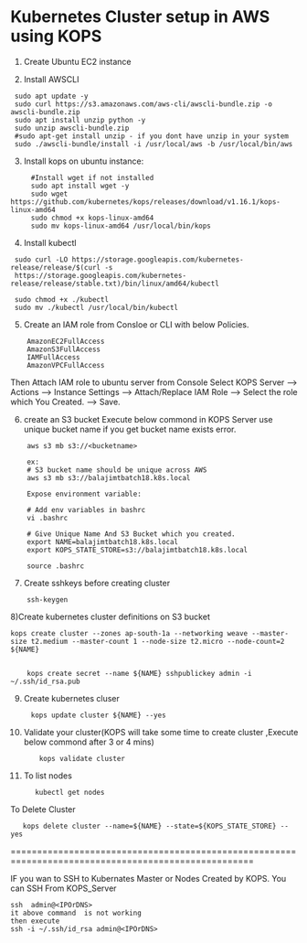 # Kubernetes Cluster setup in AWS using KOPS

1) Create Ubuntu EC2 instance

2) Install AWSCLI
```
 sudo apt update -y
 sudo curl https://s3.amazonaws.com/aws-cli/awscli-bundle.zip -o awscli-bundle.zip
 sudo apt install unzip python -y
 sudo unzip awscli-bundle.zip
 #sudo apt-get install unzip - if you dont have unzip in your system
 sudo ./awscli-bundle/install -i /usr/local/aws -b /usr/local/bin/aws
``` 
3) Install kops on ubuntu instance:
```
     #Install wget if not installed
     sudo apt install wget -y
     sudo wget https://github.com/kubernetes/kops/releases/download/v1.16.1/kops-linux-amd64
     sudo chmod +x kops-linux-amd64
     sudo mv kops-linux-amd64 /usr/local/bin/kops
``` 
4) Install kubectl
```
 sudo curl -LO https://storage.googleapis.com/kubernetes-release/release/$(curl -s 
 https://storage.googleapis.com/kubernetes-release/release/stable.txt)/bin/linux/amd64/kubectl

 sudo chmod +x ./kubectl
 sudo mv ./kubectl /usr/local/bin/kubectl
```
5) Create an IAM role from Consloe or CLI with below Policies.
```
    AmazonEC2FullAccess
    AmazonS3FullAccess
    IAMFullAccess
    AmazonVPCFullAccess
```

Then Attach IAM role to ubuntu server from Console Select KOPS Server --> Actions --> Instance Settings --> 
Attach/Replace IAM Role --> Select the role which You Created. --> Save.

6) create an S3 bucket Execute below commond in KOPS Server use unique bucket name if you get bucket name exists error.
```
    aws s3 mb s3://<bucketname>
   
    ex:
    # S3 bucket name should be unique across AWS
    aws s3 mb s3://balajimtbatch18.k8s.local
    
    Expose environment variable:

    # Add env variables in bashrc
    vi .bashrc
   
    # Give Unique Name And S3 Bucket which you created.
    export NAME=balajimtbatch18.k8s.local
    export KOPS_STATE_STORE=s3://balajimtbatch18.k8s.local
 
    source .bashrc
 ```   
7) Create sshkeys before creating cluster
```
    ssh-keygen
``` 
8)Create kubernetes cluster definitions on S3 bucket
```
kops create cluster --zones ap-south-1a --networking weave --master-size t2.medium --master-count 1 --node-size t2.micro --node-count=2 ${NAME}
   
   
    kops create secret --name ${NAME} sshpublickey admin -i ~/.ssh/id_rsa.pub
```
9) Create kubernetes cluser
```
     kops update cluster ${NAME} --yes
```
10) Validate your cluster(KOPS will take some time to create cluster ,Execute below commond after 3 or 4 mins)
```
       kops validate cluster
``` 
11) To list nodes
```
      kubectl get nodes
``` 
To Delete Cluster
```
   kops delete cluster --name=${NAME} --state=${KOPS_STATE_STORE} --yes 
```  
====================================================================================================


IF you wan to SSH to Kubernates Master or Nodes Created by KOPS. You can SSH From KOPS_Server
```
ssh  admin@<IPOrDNS>
it above command  is not working
then execute
ssh -i ~/.ssh/id_rsa admin@<IPOrDNS>
``` 
